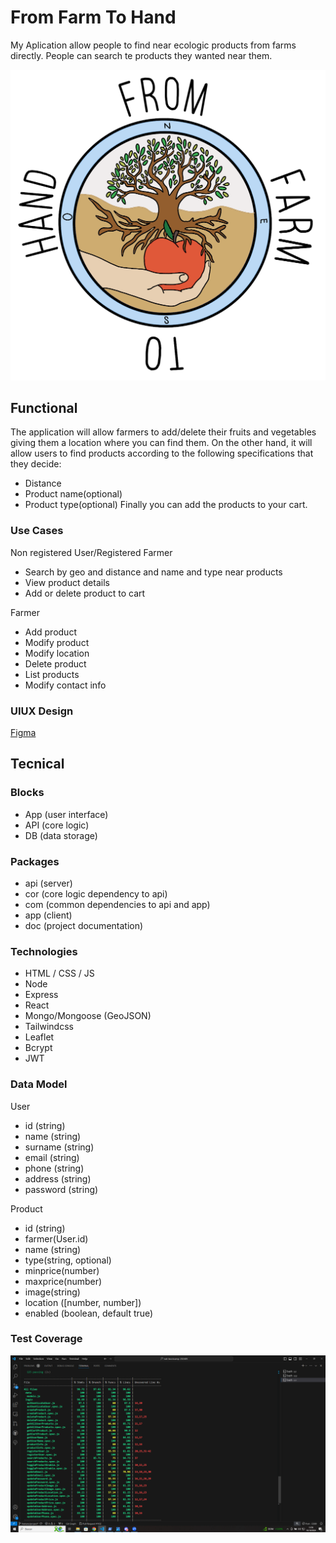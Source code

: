 # From Farm To Hand


My Aplication allow people to find near ecologic products from farms directly. People can search te products they wanted near them.

![Eco Image](./logo.png)


## Functional
The application will allow farmers to add/delete their fruits and vegetables giving them a location where you can find them. On the other hand, it will allow users to find products according to the following specifications that they decide: 
- Distance
- Product name(optional)
- Product type(optional)
Finally you can add the products to your cart. 


### Use Cases


Non registered User/Registered Farmer
- Search by geo and distance and name and type near products
- View product details
- Add or delete product to cart


Farmer
- Add product
- Modify product
- Modify location
- Delete product
- List products
- Modify contact info


### UIUX Design


[Figma](https://www.figma.com/design/EmWrgzKY9cybbgUbxXlXVk/From--farm-to-hand-definitive?t=CIzbjwQeMFNxnZO2-0)


## Tecnical

### Blocks


- App (user interface)
- API (core logic)
- DB (data storage)


### Packages


- api (server)
- cor (core logic dependency to api)
- com (common dependencies to api and app)
- app (client)
- doc (project documentation)


### Technologies


- HTML / CSS / JS
- Node
- Express
- React
- Mongo/Mongoose (GeoJSON)
- Tailwindcss
- Leaflet
- Bcrypt
- JWT


### Data Model
User
- id (string)
- name (string)
- surname (string)
- email (string)
- phone (string)
- address (string)
- password (string)


Product
- id (string)
- farmer(User.id)
- name (string)
- type(string, optional)
- minprice(number)
- maxprice(number)
- image(string)
- location ([number, number])
- enabled (boolean, default true)

### Test Coverage

![Test Coverage](./test-coverage.png)